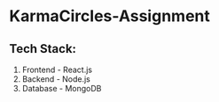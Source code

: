 # KarmaCircles-Assignment
## Tech Stack:
1. Frontend - React.js
2. Backend - Node.js
3. Database - MongoDB